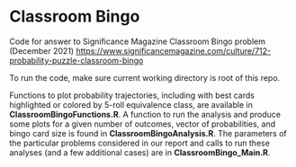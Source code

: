 # Classroom Bingo
Code for answer to Significance Magazine Classroom Bingo problem (December 2021) https://www.significancemagazine.com/culture/712-probability-puzzle-classroom-bingo


To run the code, make sure current working directory is root of this repo.


Functions to plot probability trajectories, including with best cards highlighted or colored by 5-roll equivalence class, are available in **ClassroomBingoFunctions.R**. A function to run the analysis and produce some plots for a given number of outcomes, vector of probabilities, and bingo card size is found in **ClassroomBingoAnalysis.R**. The parameters of the particular problems considered in our report and calls to run these analyses (and a few additional cases) are in **ClassroomBingo_Main.R**.

